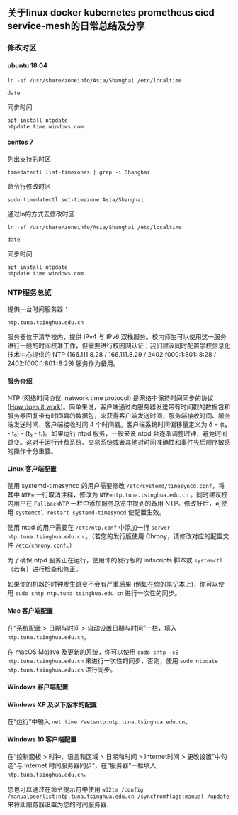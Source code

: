 ## 关于linux docker kubernetes prometheus cicd service-mesh的日常总结及分享

### 修改时区

#### ubuntu 18.04

```shell
ln -sf /usr/share/zoneinfo/Asia/Shanghai /etc/localtime
```

```
date
```

同步时间

```
apt install ntpdate 
ntpdate time.windows.com
```

#### centos 7

列出支持的时区

```
timedatectl list-timezones | grep -i Shanghai
```

命令行修改时区

```
sudo timedatectl set-timezone Asia/Shanghai
```

通过ln的方式去修改时区

```
ln -sf /usr/share/zoneinfo/Asia/Shanghai /etc/localtime
```

```
date
```

同步时间

```
apt install ntpdate 
ntpdate time.windows.com
```





### NTP服务总览

提供一台时间服务器：

```
ntp.tuna.tsinghua.edu.cn
```

服务器位于清华校内，提供 IPv4 与 IPv6 双栈服务。校内师生可以使用这一服务进行一般的时间校准工作，但需要进行校园网认证；我们建议同时配置学校信息化技术中心提供的 NTP (166.111.8.28 / 166.111.8.29 / 2402:f000:1:801::8:28 / 2402:f000:1:801::8:29) 服务作为备用。

#### 服务介绍

NTP (网络时间协议, network time protocol) 是网络中保持时间同步的协议 ([How does it work](http://www.ntp.org/ntpfaq/NTP-s-algo.htm))。简单来说，客户端通过向服务器发送带有时间戳的数据包和服务器回复带有时间戳的数据包，来获得客户端发送时间，服务端接收时间、服务端发送时间、客户端接收时间 4 个时间戳。客户端系统时间偏移量定义为 δ = (t₃ - t₀) - (t₂ - t₁)。如果运行 ntpd 服务，一般来说 ntpd 会逐渐调整时钟，避免时间跳变。这对于运行计费系统、交易系统或者其他对时间准确性和事件先后顺序敏感的操作十分重要。

#### Linux 客户端配置

使用 systemd-timesyncd 的用户需要修改 `/etc/systemd/timesyncd.conf`，将其中 `NTP=` 一行取消注释，修改为 `NTP=ntp.tuna.tsinghua.edu.cn` 。同时建议校内用户在 `FallbackNTP` 一栏中添加服务总览中提到的备用 NTP。修改好后，可使用 `systemctl restart systemd-timesyncd` 使配置生效。

使用 ntpd 的用户需要在 `/etc/ntp.conf` 中添加一行 `server ntp.tuna.tsinghua.edu.cn` 。（若您的发行版使用 Chrony，请修改对应的配置文件 `/etc/chrony.conf`。）

为了确保 ntpd 服务正在运行，使用你的发行版的 initscripts 脚本或 `systemctl`（若有）进行检查和修正。

如果你的机器的时钟发生跳变不会有严重后果 (例如在你的笔记本上)，你可以使用 `sudo sntp ntp.tuna.tsinghua.edu.cn` 进行一次性的同步。

#### Mac 客户端配置

在“系统配置 > 日期与时间 > 自动设置日期与时间”一栏，填入 `ntp.tuna.tsinghua.edu.cn`。

在 macOS Mojave 及更新的系统，你可以使用 `sudo sntp -sS ntp.tuna.tsinghua.edu.cn` 来进行一次性的同步，否则，使用 `sudo ntpdate ntp.tuna.tsinghua.edu.cn` 进行同步。

#### Windows 客户端配置

#### Windows XP 及以下版本的配置

在“运行”中输入 `net time /setsntp:ntp.tuna.tsinghua.edu.cn`。

#### Windows 10 客户端配置

在“控制面板 > 时钟、语言和区域 > 日期和时间 > Internet时间 > 更改设置”中勾选“与 Internet 时间服务器同步”，在“服务器”一栏填入 `ntp.tuna.tsinghua.edu.cn`。

您也可以通过在命令提示符中使用 `w32tm /config /manualpeerlist:ntp.tuna.tsinghua.edu.cn /syncfromflags:manual /update` 来将此服务器设置为您的时间服务器.

